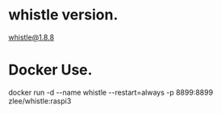 # whistle version.
whistle@1.8.8
# Docker Use.
docker run -d --name whistle --restart=always -p 8899:8899 zlee/whistle:raspi3
